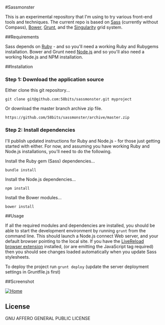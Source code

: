 #Sassmonster

This is an experimental repository that I'm using to try various front-end tools and techniques. The current repo is based on [Sass](http://sass-lang.com/install) (currently without Compass), [Bower](http://bower.io/), [Grunt](http://gruntjs.com/), and the [Singularity](http://singularity.gs/) grid system.


##Requirements

Sass depends on [Ruby](https://www.ruby-lang.org/en/) - and so you'll need a working Ruby and Rubygems installation. Bower and Grunt need [Node.js](http://nodejs.org/) and so you'll also need a working Node.js and NPM installation.

##Installation

### Step 1: Download the application source

Either clone this git repository...

	git clone git@github.com:58bits/sassmonster.git myproject

Or download the master branch archive zip file.

	https://github.com/58bits/sassmonster/archive/master.zip

### Step 2: Install dependencies

I'll publish updated instructions for Ruby and Node.js - for those just getting started with either. For now, and assuming you have working Ruby and Node.js installations, you'll need to do the following.

Install the Ruby gem (Sass) dependencies...

    bundle install

Install the Node.js dependencies...

    npm install

Install the Bower modules...

    bower install


##Usage

If all the required modules and dependencies are installed, you should be able to start the development environment by running `grunt` from the command line. This should launch a Node.js connect Web server, and your default browser pointing to the local site. If you have the [LiveReload browser extension](http://feedback.livereload.com/knowledgebase/articles/86242-how-do-i-install-and-use-the-browser-extensions-) installed, (or are emitting the JavaScript tag required) then you should see changes loaded automatically when you update Sass stylesheets.

To deploy the project run `grunt deploy` (update the server deployment settings in Gruntfile.js first)

##Screenshot

[![Home](http://downloads.58bits.com/sassmonster_s.png "Home page")](http://downloads.58bits.com/sassmonster.png)


## License

GNU AFFERO GENERAL PUBLIC LICENSE

